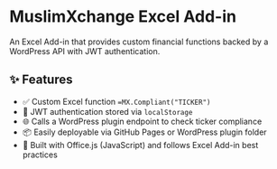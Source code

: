 # MuslimXchange Excel Add-in

An Excel Add-in that provides custom financial functions backed by a WordPress API with JWT authentication.

## ✨ Features

- ✅ Custom Excel function `=MX.Compliant("TICKER")`
- 🔐 JWT authentication stored via `localStorage`
- 🌐 Calls a WordPress plugin endpoint to check ticker compliance
- 📦 Easily deployable via GitHub Pages or WordPress plugin folder
- 🧠 Built with Office.js (JavaScript) and follows Excel Add-in best practices

